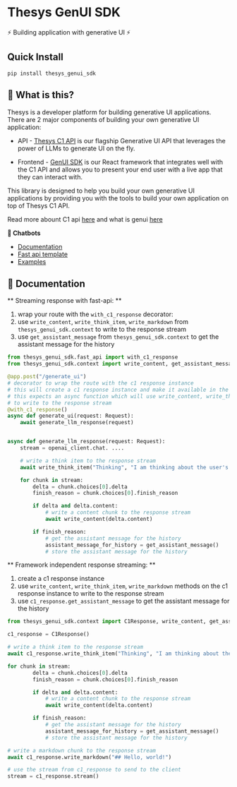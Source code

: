 # Thesys GenUI SDK

⚡ Building application with generative UI ⚡

## Quick Install

`pip install thesys_genui_sdk`

## 🤔 What is this?

Thesys is a developer platform for building generative UI applications. There are 2 major components of building your own generative UI application:

- API - [Thesys C1 API](https://docs.thesys.dev/api-reference/getting-started) is our flagship Generative UI API that leverages the power of LLMs to generate UI on the fly.

- Frontend - [GenUI SDK](https://www.npmjs.com/package/@thesysai/genui-sdk) is our React framework that integrates well with the C1 API and allows you to present your end user with a live app that they can interact with.

This library is designed to help you build your own generative UI applications by providing you with the tools to build your own application on top of Thesys C1 API.

Read more abount C1 api [here](https://docs.thesys.dev) and what is genui [here](https://docs.thesys.dev/guides/genui)

**🤖 Chatbots**

- [Documentation](https://docs.thesys.dev/guides/conversational/)
- [Fast api template](https://github.com/thesysdev/template-c1-fastapi)
- [Examples](https://github.com/thesysdev/examples)

## 📖 Documentation

** Streaming response with fast-api: **

1. wrap your route with the `with_c1_response` decorator:
2. use `write_content`, `write_think_item`, `write_markdown` from `thesys_genui_sdk.context` to write to the response stream
3. use `get_assistant_message` from `thesys_genui_sdk.context` to get the assistant message for the history

```python
from thesys_genui_sdk.fast_api import with_c1_response
from thesys_genui_sdk.context import write_content, get_assistant_message, write_think_item

@app.post("/generate_ui")
# decorator to wrap the route with the c1 response instance
# this will create a c1 response instance and make it available in the context
# this expects an async function which will use write_content, write_think_item, write_markdown
# to write to the response stream
@with_c1_response()
async def generate_ui(request: Request):
    await generate_llm_response(request)


async def generate_llm_response(request: Request):
    stream = openai_client.chat. ....

    # write a think item to the response stream
    await write_think_item("Thinking", "I am thinking about the user's request")

    for chunk in stream:
        delta = chunk.choices[0].delta
        finish_reason = chunk.choices[0].finish_reason

        if delta and delta.content:
            # write a content chunk to the response stream
            await write_content(delta.content)

        if finish_reason:
            # get the assistant message for the history
            assistant_message_for_history = get_assistant_message()
            # store the assistant message for the history

```

** Framework independent response streaming: **

1. create a c1 response instance
2. use `write_content`, `write_think_item`, `write_markdown` methods on the c1 response instance to write to the response stream
3. use `c1_response.get_assistant_message` to get the assistant message for the history

```python
from thesys_genui_sdk.context import C1Response, write_content, get_assistant_message, write_think_item

c1_response = C1Response()

# write a think item to the response stream
await c1_response.write_think_item("Thinking", "I am thinking about the user's request")

for chunk in stream:
        delta = chunk.choices[0].delta
        finish_reason = chunk.choices[0].finish_reason

        if delta and delta.content:
            # write a content chunk to the response stream
            await write_content(delta.content)

        if finish_reason:
            # get the assistant message for the history
            assistant_message_for_history = get_assistant_message()
            # store the assistant message for the history

# write a markdown chunk to the response stream
await c1_response.write_markdown("## Hello, world!")

# use the stream from c1_response to send to the client
stream = c1_response.stream()
```
